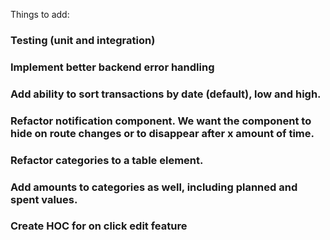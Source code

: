Things to add:

### Testing (unit and integration)

### Implement better backend error handling

### Add ability to sort transactions by date (default), low and high.

### Refactor notification component. We want the component to hide on route changes or to disappear after x amount of time.

### Refactor categories to a table element.

### Add amounts to categories as well, including planned and spent values.

### Create HOC for on click edit feature
